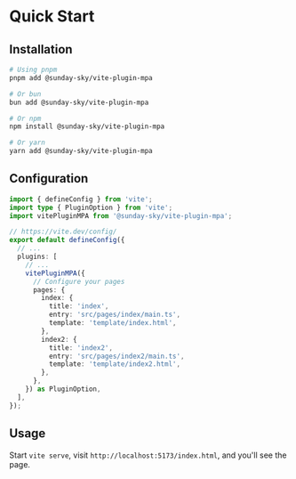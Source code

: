 # Quick Start

## Installation

```bash
# Using pnpm
pnpm add @sunday-sky/vite-plugin-mpa

# Or bun
bun add @sunday-sky/vite-plugin-mpa

# Or npm
npm install @sunday-sky/vite-plugin-mpa

# Or yarn
yarn add @sunday-sky/vite-plugin-mpa
```

## Configuration

```ts
import { defineConfig } from 'vite';
import type { PluginOption } from 'vite';
import vitePluginMPA from '@sunday-sky/vite-plugin-mpa';

// https://vite.dev/config/
export default defineConfig({
  // ...
  plugins: [
    // ...
    vitePluginMPA({
      // Configure your pages
      pages: {
        index: {
          title: 'index',
          entry: 'src/pages/index/main.ts',
          template: 'template/index.html',
        },
        index2: {
          title: 'index2',
          entry: 'src/pages/index2/main.ts',
          template: 'template/index2.html',
        },
      },
    }) as PluginOption,
  ],
});
```

## Usage

Start `vite serve`, visit `http://localhost:5173/index.html`, and you'll see the page.

